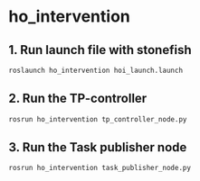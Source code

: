 # ho_intervention

## 1. Run launch file with stonefish
```sh
roslaunch ho_intervention hoi_launch.launch
```

## 2. Run the TP-controller
```sh
rosrun ho_intervention tp_controller_node.py
```
## 3. Run the Task publisher node
```sh
rosrun ho_intervention task_publisher_node.py
```

